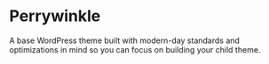 # Perrywinkle
A base WordPress theme built with modern-day standards and optimizations in mind so you can focus on building your child theme.
